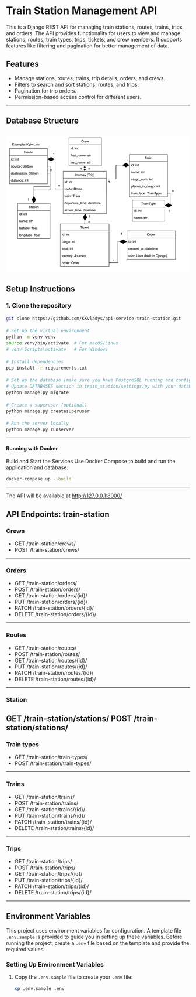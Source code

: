 # Train Station Management API

This is a Django REST API for managing train stations, routes, trains, trips, and orders. The API provides functionality for users to view and manage stations, routes, train types, trips, tickets, and crew members. It supports features like filtering and pagination for better management of data.

## Features
- Manage stations, routes, trains, trip details, orders, and crews.
- Filters to search and sort stations, routes, and trips.
- Pagination for trip orders.
- Permission-based access control for different users.
---
## Database Structure
![img.png](bd-scheme.png)
---
## Setup Instructions

### 1. Clone the repository
```bash
git clone https://github.com/KKvladys/api-service-train-station.git

# Set up the virtual environment
python -m venv venv
source venv/bin/activate  # For macOS/Linux
# venv\Scripts\activate   # For Windows

# Install dependencies
pip install -r requirements.txt

# Set up the database (make sure you have PostgreSQL running and configured)
# Update DATABASES section in train_station/settings.py with your database credentials
python manage.py migrate

# Create a superuser (optional)
python manage.py createsuperuser

# Run the server locally
python manage.py runserver
```

---
#### Running with Docker
Build and Start the Services
Use Docker Compose to build and run the application and database:
```bash
docker-compose up --build
```
***
The API will be available at http://127.0.0.1:8000/

API Endpoints:
train-station
---
### Crews
* GET /train-station/crews/
* POST /train-station/crews/
---
### Orders

* GET /train-station/orders/
* POST /train-station/orders/
* GET /train-station/orders/{id}/
* PUT /train-station/orders/{id}/
* PATCH /train-station/orders/{id}/
* DELETE /train-station/orders/{id}/
---
### Routes
* GET /train-station/routes/
* POST /train-station/routes/
* GET /train-station/routes/{id}/
* PUT /train-station/routes/{id}/
* PATCH /train-station/routes/{id}/
* DELETE /train-station/routes/{id}/
---
### Station
GET /train-station/stations/
POST /train-station/stations/
---
### Train types

* GET /train-station/train-types/
* POST /train-station/train-types/
---
### Trains

* GET /train-station/trains/
* POST /train-station/trains/
* GET /train-station/trains/{id}/
* PUT /train-station/trains/{id}/
* PATCH /train-station/trains/{id}/
* DELETE /train-station/trains/{id}/
---
### Trips

* GET /train-station/trips/
* POST /train-station/trips/
* GET /train-station/trips/{id}/
* PUT /train-station/trips/{id}/
* PATCH /train-station/trips/{id}/
* DELETE /train-station/trips/{id}/
---

## Environment Variables

This project uses environment variables for configuration. A template file `.env.sample` is provided to guide you in setting up these variables. Before running the project, create a `.env` file based on the template and provide the required values.

### Setting Up Environment Variables
1. Copy the `.env.sample` file to create your `.env` file:

   ```bash
   cp .env.sample .env
    ```